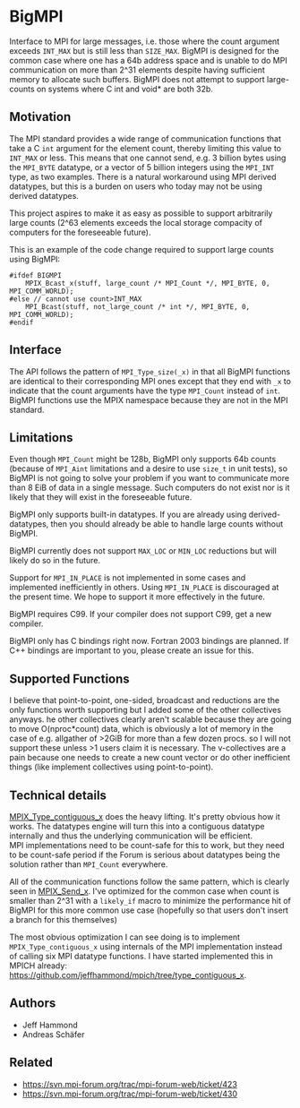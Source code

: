 BigMPI
======

Interface to MPI for large messages, i.e. those where the count argument
exceeds `INT_MAX` but is still less than `SIZE_MAX`.
BigMPI is designed for the common case where one has a 64b address
space and is unable to do MPI communication on more than 2^31 elements
despite having sufficient memory to allocate such buffers.
BigMPI does not attempt to support large-counts on systems where
C int and void* are both 32b.

## Motivation

The MPI standard provides a wide range of communication functions that
take a C `int` argument for the element count, thereby limiting this
value to `INT_MAX` or less.
This means that one cannot send, e.g. 3 billion bytes using the `MPI_BYTE`
datatype, or a vector of 5 billion integers using the `MPI_INT` type, as
two examples.
There is a natural workaround using MPI derived datatypes, but this is
a burden on users who today may not be using derived datatypes.

This project aspires to make it as easy as possible to support arbitrarily
large counts (2^63 elements exceeds the local storage compacity of computers 
for the foreseeable future).

This is an example of the code change required to support large counts using
BigMPI:
```
#ifdef BIGMPI
    MPIX_Bcast_x(stuff, large_count /* MPI_Count */, MPI_BYTE, 0, MPI_COMM_WORLD);
#else // cannot use count>INT_MAX
    MPI_Bcast(stuff, not_large_count /* int */, MPI_BYTE, 0, MPI_COMM_WORLD);
#endif
```

## Interface
The API follows the pattern of `MPI_Type_size(_x)` in that all BigMPI
functions are identical to their corresponding MPI ones except that
they end with `_x` to indicate that the count arguments have the type
`MPI_Count` instead of `int`.
BigMPI functions use the MPIX namespace because they are not in the
MPI standard.

## Limitations
Even though `MPI_Count` might be 128b, BigMPI only supports
64b counts (because of `MPI_Aint` limitations and a desire to use `size_t`
in unit tests), so BigMPI is not going to solve your problem if you
want to communicate more than 8 EiB of data in a single message.
Such computers do not exist nor is it likely that they will exist
in the foreseeable future.

BigMPI only supports built-in datatypes.  If you are already using
derived-datatypes, then you should already be able to handle large
counts without BigMPI.

BigMPI currently does not support `MAX_LOC` or `MIN_LOC` reductions
but will likely do so in the future.

Support for `MPI_IN_PLACE` is not implemented in some cases and
implemented inefficiently in others.
Using `MPI_IN_PLACE` is discouraged at the present time.
We hope to support it more effectively in the future.

BigMPI requires C99.  If your compiler does not support C99, get a
new compiler.

BigMPI only has C bindings right now.
Fortran 2003 bindings are planned.
If C++ bindings are important to you, please create an issue for this.

## Supported Functions
I believe that point-to-point, one-sided, broadcast and reductions
are the only functions worth supporting but I added some of the other 
collectives anyways.
 he other collectives clearly aren't scalable because they are going
to move O(nproc*count) data, which is obviously a lot of memory in the
case of e.g. allgather of >2GiB for more than a few dozen procs.
so I will not support these unless >1 users claim it is necessary.
The v-collectives are a pain because one needs to create a new count
vector or do other inefficient things (like implement collectives using
point-to-point).

## Technical details

[MPIX_Type_contiguous_x](https://github.com/jeffhammond/BigMPI/blob/master/src/type_contiguous_x.c)
does the heavy lifting.  It's pretty obvious how it works.
The datatypes engine will turn this into a contiguous datatype internally 
and thus the underlying communication will be efficient.  
MPI implementations need to be count-safe for this to work, but they need
to be count-safe period if the Forum is serious about datatypes being
the solution rather than `MPI_Count` everywhere.

All of the communication functions follow the same pattern, which is
clearly seen in [MPIX_Send_x](https://github.com/jeffhammond/BigMPI/blob/master/src/sendrecv_x.c).
I've optimized for the common case when count is smaller than 2^31 
with a `likely_if` macro to minimize the performance hit of BigMPI
for this more common use case
(hopefully so that users don't insert a branch for this themselves)

The most obvious optimization I can see doing is to implement
`MPIX_Type_contiguous_x` using internals of the MPI implementation 
instead of calling six MPI datatype functions.
I have started implemented this in MPICH already: 
https://github.com/jeffhammond/mpich/tree/type_contiguous_x.

## Authors

* Jeff Hammond
* Andreas Schäfer

## Related

* https://svn.mpi-forum.org/trac/mpi-forum-web/ticket/423
* https://svn.mpi-forum.org/trac/mpi-forum-web/ticket/430
